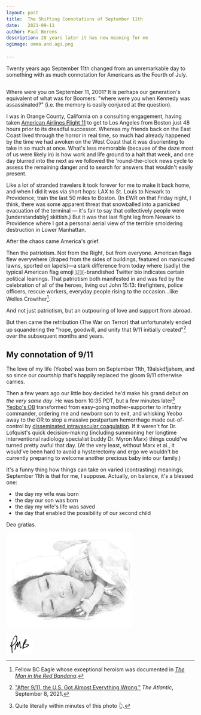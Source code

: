 ```yaml
---
layout: post
title:	The Shifting Connotations of September 11th
date:	2021-09-11
author:	Paul Berens
description: 20 years later it has new meaning for me
ogimage: umma.and.agi.png

---
```

Twenty years ago September 11th changed from an unremarkable day to something with as much connotation for Americans as the Fourth of July.

## 

Where were you on September 11, 2001? It is perhaps our generation's equivalent of what was for Boomers: "where were you when Kennedy was assassinated?" (i.e. the memory is easily conjured at the question).

I was in Orange County, California on a consulting engagement, having taken [American Airlines Flight 11](https://en.wikipedia.org/wiki/American_Airlines_Flight_11) to get to Los Angeles from Boston just 48 hours prior to its dreadful successor. Whereas my friends back on the East Coast lived through the horror in real time, so much had already happened by the time we had awoken on the West Coast that it was disorienting to take in so much at once. What's less memorable (because of the daze most of us were likely in) is how work and life ground to a halt that week, and one day blurred into the next as we followed the 'round-the-clock news cycle to assess the remaining danger and to search for answers that wouldn't easily present.

Like a lot of stranded travelers it took forever for me to make it back home, and when I did it was via short hops: LAX to St. Louis to Newark to Providence; train the last 50 miles to Boston. (In EWR on that Friday night, I think, there was some apparent threat that snowballed into a panicked evacuation of the terminal — it's fair to say that collectively people were [understandably] skittish.) But it was that last flight leg from Newark to Providence where I got a personal aerial view of the terrible smoldering destruction in Lower Manhattan.

After the chaos came America's grief.

Then the patriotism. Not from the Right, but from everyone. American flags flew everywhere (draped from the sides of buildings, featured on manicured lawns, sported on lapels)—a stark difference from today where (sadly) the typical American flag emoji 🇺🇸-brandished Twitter bio indicates certain political leanings. That patriotism both manifested in and was fed by the celebration of all of the heroes, living out John 15:13: firefighters, police officers, rescue workers, everyday people rising to the occasion...like Welles Crowther[^1].

And not just patriotism, but an outpouring of love and support from abroad.

[^1]: Fellow BC Eagle whose exceptional heroism was documented in *<a href="https://www.youtube.com/watch?v=S77KYbkmjwc" target="_blank">The Man in the Red Bandana</a>*.

But then came the retribution (The War on Terror) that unfortunately ended up squandering the "hope, goodwill, and unity that 9/11 initially created"[^2] over the subsequent months and years.

[^2]: <a href="https://www.theatlantic.com/ideas/archive/2021/09/after-911-everything-wrong-war-terror/620008/" target="_blank">"After 9/11, the U.S. Got Almost Everything Wrong,"</a> *The Atlantic*, September 8, 2021.

## My connotation of 9/11

The love of my life (Yeobo) was born on September 11th, 19alskdfjahem, and so since our courtship that's happily replaced the gloom 9/11 otherwise carries.

Then a few years ago our little boy decided he'd make his grand debut *on the very same day*. He was born 10:35 PDT, but a few minutes later[^3] [Yeobo's OB](https://doctors.adventisthealth.org/provider/Frederica+S+Lofquist/1343074) transformed from easy-going mother-supporter to infantry commander, ordering me and newborn son to exit, and whisking Yeobo away to the OR to stop a massive postpartum hemorrhage made out-of-control by [disseminated intravascular coagulation](https://en.wikipedia.org/wiki/Disseminated_intravascular_coagulation). If it weren't for Dr. Lofquist's quick decision-making (including summoning her longtime interventional radiology specialist buddy Dr. Myron Marx) things could've turned pretty awful that day. (At the very least, without Marx et al., it would've been hard to avoid a hysterectomy and ergo we wouldn't be currently preparing to welcome another precious baby into our family.)

[^3]: Quite literally within minutes of this photo 👆.

It's a funny thing how things can take on varied (contrasting) meanings; September 11th is that for me, I suppose. Actually, on balance, it's a blessed one:
- the day my wife was born
- the day our son was born
- the day my wife's life was saved
- the day that enabled the possibility of our second child

Deo gratias.

![Umma and agi](/assets/og/umma.and.agi.png)

![initials](/assets/images/initials.pmb.71.56.png)